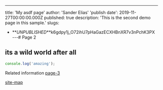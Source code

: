 ---

title: 'My asdf page'
author: 'Sander Elias'
'publish date': 2019-11-27T00:00:00.000Z
published: true
description: 'This is the second demo page in this sample.'
slugs:

- **_UNPUBLISHED_**k6gdpy1j_O72ihU7pHaGazECXHBnXR7v3nPchK3PX
  ---# Page 2

## its a wild world after all

```typescript
console.log('amazing');
```

Related information [page-3](/etc/blog/page-3)

[site-map](/home)
